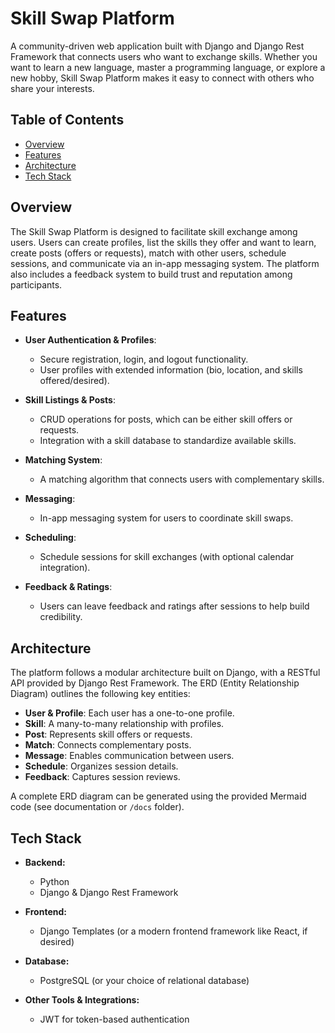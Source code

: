 # Skill Swap Platform

A community-driven web application built with Django and Django Rest Framework that connects users who want to exchange skills. Whether you want to learn a new language, master a programming language, or explore a new hobby, Skill Swap Platform makes it easy to connect with others who share your interests.

## Table of Contents

- [Overview](#overview)
- [Features](#features)
- [Architecture](#architecture)
- [Tech Stack](#tech-stack)

## Overview

The Skill Swap Platform is designed to facilitate skill exchange among users. Users can create profiles, list the skills they offer and want to learn, create posts (offers or requests), match with other users, schedule sessions, and communicate via an in-app messaging system. The platform also includes a feedback system to build trust and reputation among participants.

## Features

- **User Authentication & Profiles**:  
  - Secure registration, login, and logout functionality.
  - User profiles with extended information (bio, location, and skills offered/desired).

- **Skill Listings & Posts**:  
  - CRUD operations for posts, which can be either skill offers or requests.
  - Integration with a skill database to standardize available skills.

- **Matching System**:  
  - A matching algorithm that connects users with complementary skills.

- **Messaging**:  
  - In-app messaging system for users to coordinate skill swaps.

- **Scheduling**:  
  - Schedule sessions for skill exchanges (with optional calendar integration).

- **Feedback & Ratings**:  
  - Users can leave feedback and ratings after sessions to help build credibility.

## Architecture

The platform follows a modular architecture built on Django, with a RESTful API provided by Django Rest Framework. The ERD (Entity Relationship Diagram) outlines the following key entities:
- **User & Profile**: Each user has a one-to-one profile.
- **Skill**: A many-to-many relationship with profiles.
- **Post**: Represents skill offers or requests.
- **Match**: Connects complementary posts.
- **Message**: Enables communication between users.
- **Schedule**: Organizes session details.
- **Feedback**: Captures session reviews.

A complete ERD diagram can be generated using the provided Mermaid code (see documentation or `/docs` folder).

## Tech Stack

- **Backend:**  
  - Python
  - Django & Django Rest Framework

- **Frontend:**  
  - Django Templates (or a modern frontend framework like React, if desired)

- **Database:**  
  - PostgreSQL (or your choice of relational database)

- **Other Tools & Integrations:**  
  - JWT for token-based authentication
 
